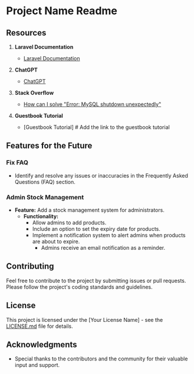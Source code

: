 # Project Name Readme

## Resources

1. **Laravel Documentation**
   - [Laravel Documentation](https://laravel.com/docs)

2. **ChatGPT**
   - [ChatGPT](https://chat.openai.com/)

3. **Stack Overflow**
   - [How can I solve "Error: MySQL shutdown unexpectedly"](https://stackoverflow.com/questions/18022809/how-can-i-solve-error-mysql-shutdown-unexpectedly)

4. **Guestbook Tutorial**
   - [Guestbook Tutorial] # Add the link to the guestbook tutorial

## Features for the Future

### Fix FAQ
- Identify and resolve any issues or inaccuracies in the Frequently Asked Questions (FAQ) section.

### Admin Stock Management
- **Feature:** Add a stock management system for administrators.
  - **Functionality:**
    - Allow admins to add products.
    - Include an option to set the expiry date for products.
    - Implement a notification system to alert admins when products are about to expire.
      - Admins receive an email notification as a reminder.

## Contributing
Feel free to contribute to the project by submitting issues or pull requests. Please follow the project's coding standards and guidelines.

## License
This project is licensed under the [Your License Name] - see the [LICENSE.md](LICENSE.md) file for details.

## Acknowledgments
- Special thanks to the contributors and the community for their valuable input and support.
